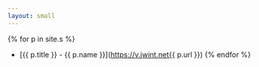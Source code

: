 ```yaml
---
layout: small
---
```


{% for p in site.s %}
- [{{ p.title }} - {{ p.name }}](https://v.jwint.net{{ p.url }})
{% endfor %}

